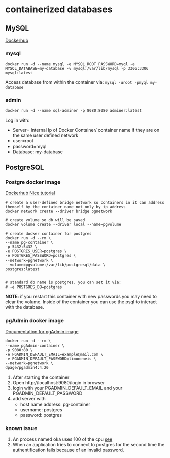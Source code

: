 # containerized databases

## MySQL

[Dockerhub](https://hub.docker.com/_/mysql)

### mysql

```
docker run -d --name mysql -e MYSQL_ROOT_PASSWORD=myql -e MYSQL_DATABASE=my-database -v mysql:/var/lib/mysql -p 3306:3306 mysql:latest
```

Access database from within the container via: `mysql -uroot -pmyql my-database`

### admin

```
docker run -d --name sql-adminer -p 8080:8080 adminer:latest
```

Log in with:
- Server= Internal Ip of Docker Container/ container name if they are on the same user defined network
- user=root
- password=myql
- Database: my-database

## PostgreSQL

### Postgre docker image

[Dockerhub](https://hub.docker.com/_/postgres?tab=description)
[Nice tutorial](https://info.crunchydata.com/blog/easy-postgresql-10-and-pgadmin-4-setup-with-docker)

```shell
# create a user-defined bridge network so containers in it can address themself by the container name not only by ip address
docker network create --driver bridge pgnetwork

# create volume so db will be saved
docker volume create --driver local --name=pgvolume

# create docker container for postgres
docker run -d --rm \
--name pg-container \
-p 5432:5432 \
-e POSTGRES_USER=postgres \
-e POSTGRES_PASSWORD=postgres \
--network=pgnetwork \
--volume=pgvolume:/var/lib/postgresql/data \
postgres:latest


# standard db name is postgres. you can set it via:
# -e POSTGRES_DB=postgres 
```
**NOTE**: if you restart this container with new passwords you may need to clear the volume. Inside of the container you can use the psql to interact with the database.


### pgAdmin docker image

[Documentation for pgAdmin image](https://www.pgadmin.org/docs/pgadmin4/latest/container_deployment.html)

```shell
docker run -d --rm \
--name pgAdmin-container \
-p 9080:80 \
-e PGADMIN_DEFAULT_EMAIL=example@mail.com \
-e PGADMIN_DEFAULT_PASSWORD=limoneneis \
--network=pgnetwork \
dpage/pgadmin4:4.20
```

1. After starting the container
2. Open http://localhost:9080/login in browser
3. login with your PGADMIN_DEFAULT_EMAIL and your PGADMIN_DEFAULT_PASSWORD
4. add server with
   - host name address: pg-container
   - username: postgres
   - password: postgres


### known issue

1. An process named oka uses 100 of the cpu [see](https://dba.stackexchange.com/questions/44084/troubleshooting-high-cpu-usage-from-postgres-and-postmaster-services)
2. When an application tries to connect to postgres for the second time the authentification fails because of an invalid password. 